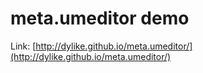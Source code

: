 # meta.umeditor demo

Link: [http://dylike.github.io/meta.umeditor/](http://dylike.github.io/meta.umeditor/)